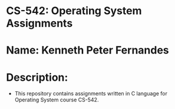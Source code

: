 # CS-542: Operating System Assignments

# Name: Kenneth Peter Fernandes


# Description:
- This repository contains assignments written in C language for Operating System course CS-542.

